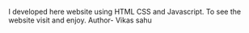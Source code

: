 I developed here website using HTML CSS and Javascript. To see the website visit and enjoy.
Author- Vikas sahu
